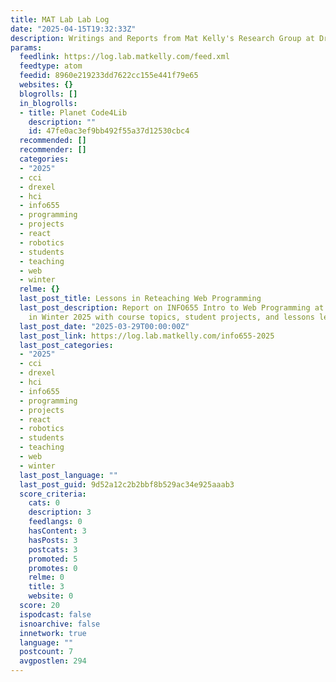 ```yaml
---
title: MAT Lab Lab Log
date: "2025-04-15T19:32:33Z"
description: Writings and Reports from Mat Kelly's Research Group at Drexel CCI
params:
  feedlink: https://log.lab.matkelly.com/feed.xml
  feedtype: atom
  feedid: 8960e219233dd7622cc155e441f79e65
  websites: {}
  blogrolls: []
  in_blogrolls:
  - title: Planet Code4Lib
    description: ""
    id: 47fe0ac3ef9bb492f55a37d12530cbc4
  recommended: []
  recommender: []
  categories:
  - "2025"
  - cci
  - drexel
  - hci
  - info655
  - programming
  - projects
  - react
  - robotics
  - students
  - teaching
  - web
  - winter
  relme: {}
  last_post_title: Lessons in Reteaching Web Programming
  last_post_description: Report on INFO655 Intro to Web Programming at Drexel CCI
    in Winter 2025 with course topics, student projects, and lessons learned.
  last_post_date: "2025-03-29T00:00:00Z"
  last_post_link: https://log.lab.matkelly.com/info655-2025
  last_post_categories:
  - "2025"
  - cci
  - drexel
  - hci
  - info655
  - programming
  - projects
  - react
  - robotics
  - students
  - teaching
  - web
  - winter
  last_post_language: ""
  last_post_guid: 9d52a12c2b2bbf8b529ac34e925aaab3
  score_criteria:
    cats: 0
    description: 3
    feedlangs: 0
    hasContent: 3
    hasPosts: 3
    postcats: 3
    promoted: 5
    promotes: 0
    relme: 0
    title: 3
    website: 0
  score: 20
  ispodcast: false
  isnoarchive: false
  innetwork: true
  language: ""
  postcount: 7
  avgpostlen: 294
---
```

